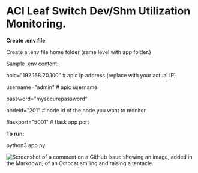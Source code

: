 # ACI Leaf Switch Dev/Shm Utilization Monitoring.

**Create .env file**

Create a .env file home folder (same level with app folder.)

Sample .env content:

apic="192.168.20.100" # apic ip address (replace with your actual IP)

username="admin" # apic username

password="mysecurepassword"

nodeid="201" # node id of the node you want to monitor

flaskport="5001" # flask app port

**To run:**

python3 app.py

![Screenshot of a comment on a GitHub issue showing an image, added in the Markdown, of an Octocat smiling and raising a tentacle.](https://myoctocat.com/assets/images/base-octocat.svg)
